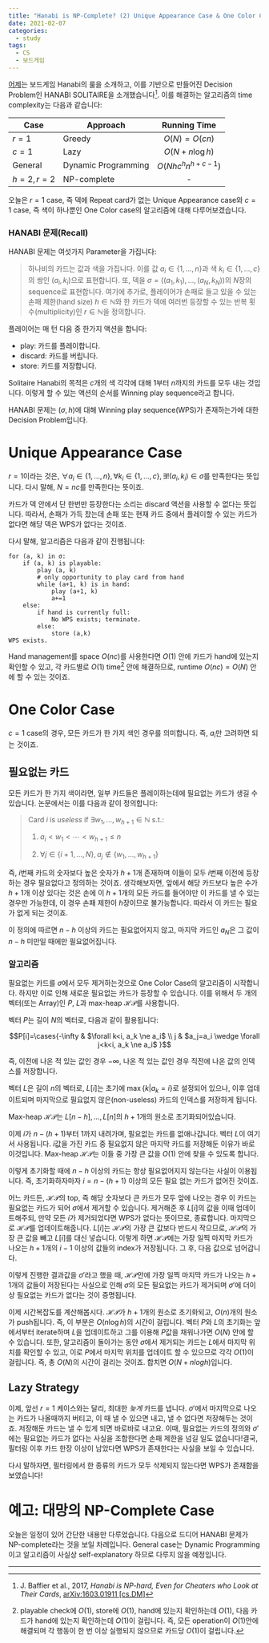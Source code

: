 ```yaml
---
title: "Hanabi is NP-Complete? (2) Unique Appearance Case & One Color Case"
date: 2021-02-07
categories:
  - study
tags:
  - CS
  - 보드게임
---
```


[어제](https://n0n3x1573n7.github.io/study/hanabi-npc-1/)는 보드게임 Hanabi의 룰을 소개하고, 이를 기반으로 만들어진 Decision Problem인 HANABI SOLITAIRE을 소개했습니다[^1]. 이를 해결하는 알고리즘의 time complexity는 다음과 같습니다:

| Case       | Approach            |    Running Time     |
| ---------- | ------------------- | :-----------------: |
| $r=1$      | Greedy              |    $O(N)=O(cn)$     |
| $c=1$      | Lazy                |   $O(N+n \log h)$   |
| General    | Dynamic Programming | $O(Nhc^hn^{h+c-1})$ |
| $h=2, r=2$ | NP-complete         |          -          |

오늘은 $r=1$ case, 즉 덱에 Repeat card가 없는 Unique Appearance case와 $c=1$ case, 즉 색이 하나뿐인 One Color case의 알고리즘에 대해 다루어보겠습니다.

### HANABI 문제(Recall)

HANABI 문제는 여섯가지 Parameter을 가집니다:

> 하나비의 카드는 값과 색을 가집니다. 이를 값 $a_i \in \{1,\dots,n\}$과 색 $k_i \in \{1,\dots,c\}$의 쌍인 $(a_i, k_i)$으로 표현합니다. 또, 덱을 $\sigma=((a_1,k_1),\dots,(a_N, k_N))$의 $N$장의 sequence로 표현합니다. 여기에 추가로, 플레이어가 손패로 들고 있을 수 있는 손패 제한(hand size) $h \in \mathbb{N}$와 한 카드가 덱에 여러번 등장할 수 있는 반복 횟수(multiplicity)인 $r \in \mathbb{N}$을 정의합니다.

플레이어는 매 턴 다음 중 한가지 액션을 합니다:

- play: 카드를 플레이합니다.
- discard: 카드를 버립니다.
- store: 카드를 저장합니다.

Solitaire Hanabi의 목적은 $c$개의 색 각각에 대해 $1$부터 $n$까지의 카드를 모두 내는 것입니다. 이렇게 할 수 있는 액션의 순서를 Winning play sequence라고 합니다.

HANABI 문제는 $(\sigma, h)$에 대해 Winning play sequence(WPS)가 존재하는가에 대한 Decision Problem입니다.

# Unique Appearance Case

$r=1$이라는 것은, $\forall a_i \in \{1,\dots,n\}, \forall k_i \in \{1,\dots,c\}, \exists! (a_i, k_i) \in \sigma$를 만족한다는 뜻입니다. 다시 말해, $N=nc$를 만족한다는 뜻이죠.

카드가 덱 안에서 단 한번만 등장한다는 소리는 discard 액션을 사용할 수 없다는 뜻입니다. 따라서, 손패가 가득 찼는데 손패 또는 현재 카드 중에서 플레이할 수 있는 카드가 없다면 해당 덱은 WPS가 없다는 것이죠.

다시 말해, 알고리즘은 다음과 같이 진행됩니다:

```pseudocode
for (a, k) in σ:
	if (a, k) is playable:
		play (a, k)
		# only opportunity to play card from hand
		while (a+1, k) is in hand:
        	play (a+1, k)
        	a+=1
	else:
		if hand is currently full:
			No WPS exists; terminate.
		else:
			store (a,k)
WPS exists.
```

Hand management를 space $O(nc)$를 사용한다면 $O(1)$ 안에 카드가 hand에 있는지 확인할 수 있고, 각 카드별로 $O(1)$ time[^2] 안에 해결하므로, runtime $O(nc)=O(N)$ 안에 할 수 있는 것이죠.

# One Color Case

$c=1$ case의 경우, 모든 카드가 한 가지 색인 경우를 의미합니다. 즉, $a_i$만 고려하면 되는 것이죠.

## 필요없는 카드

모든 카드가 한 가지 색이라면, 일부 카드들은 플레이하는데에 필요없는 카드가 생길 수 있습니다. 논문에서는 이를 다음과 같이 정의합니다:

> Card $i$ is *useless* if $\exists w_1, \dots, w_{h+1} \in \mathbb{N}$ s.t.:
>
> 1. $a_i<w_1<\cdots<w_{h+1}\le n$
>
> 2. $\forall j \in \{i+1, \dots, N\}, a_j \notin \{w_1,\dots,w_{h+1}\}$

즉, $i$번째 카드의 숫자보다 높은 숫자가 $h+1$개 존재하며 이들이 모두 $i$번째 이전에 등장하는 경우 필요없다고 정의하는 것이죠. 생각해보자면, 앞에서 해당 카드보다 높은 수가 $h+1$개 이상 있다는 것은 손에 이 $h+1$개의 모든 카드를 들어야만 이 카드를 낼 수 있는 경우만 가능한데, 이 경우 손패 제한이 $h$장이므로 불가능합니다. 따라서 이 카드는 필요가 없게 되는 것이죠.

이 정의에 따르면 $n-h$ 이상의 카드는 필요없어지지 않고, 마지막 카드인 $a_N$은 그 값이 $n-h$ 미만일 때에만 필요없어집니다.

### 알고리즘

필요없는 카드를 $\sigma$에서 모두 제거하는것으로 One Color Case의 알고리즘이 시작합니다. 하지만 이로 인해 새로운 필요없는 카드가 등장할 수 있습니다. 이를 위해서 두 개의 벡터(또는 Array)인 $P$, $L$과 max-heap $\mathcal{HP}$를 사용합니다.

벡터 $P$는 길이 $N$의 벡터로, 다음과 같이 활용됩니다:

$$P[i]=\cases{-\infty & $\forall k<i, a_k \ne a_i$ \\ j & $a_j=a_i \wedge \forall j<k<i, a_k \ne a_i$ }$$

즉, 이전에 나온 적 있는 값인 경우 $-\infty$, 나온 적 있는 값인 경우 직전에 나온 값의 인덱스를 저장합니다.

벡터 $L$은 길이 $n$의 벡터로, $L[i]$는 초기에 $\max \{k | a_k=i\}$로 설정되어 있으나, 이후 업데이트되며 마지막으로 필요없지 않은(non-useless) 카드의 인덱스를 저장하게 됩니다.

Max-heap $\mathcal{HP}$는 $L[n-h], \dots, L[n]$의 $h+1$개의 원소로 초기화되어있습니다.

이제 $i$가 $n-(h+1)$부터 1까지 내려가며, 필요없는 카드를 없애나갑니다. 벡터 $L$이 여기서 사용됩니다. $i$값을 가진 카드 중 필요없지 않은 마지막 카드를 저장해둔 이유가 바로 이것입니다. Max-heap $\mathcal{HP}$는 이들 중 가장 큰 값을 $O(1)$ 안에 찾을 수 있도록 합니다.

이렇게 초기화할 때에 $n-h$ 이상의 카드는 항상 필요없어지지 않는다는 사실이 이용됩니다. 즉, 초기화하자마자 $i=n-(h+1)$ 이상의 모든 필요 없는 카드가 없어진 것이죠.

어느 카드든, $\mathcal{HP}$의 top, 즉 해당 숫자보다 큰 카드가 모두 앞에 나오는 경우 이 카드는 필요없는 카드가 되어 $\sigma$에서 제거할 수 있습니다. 제거해준 후 $L[i]$의 값을 이때 업데이트해주되, 만약 모든 $i$가 제거되었다면 WPS가 없다는 뜻이므로, 종료합니다. 마지막으로 $\mathcal{HP}$를 업데이트해줍니다. $L[i]$는 $\mathcal{HP}$의 가장 큰 값보다 반드시 작으므로, $\mathcal{HP}$의 가장 큰 값을 빼고 $L[i]$를 대신 넣습니다. 이렇게 하면 $\mathcal{HP}$에는 가장 일찍 마지막 카드가 나오는 $h+1$개의 $i-1$ 이상의 값들의 index가 저장됩니다. 그 후, 다음 값으로 넘어갑니다.

이렇게 진행한 결과값을 $\sigma'$라고 했을 때, $\mathcal{HP}$안에 가장 일찍 마지막 카드가 나오는 $h+1$개의 값들이 저장된다는 사실으로 인해 $\sigma$의 모든 필요없는 카드가 제거되며 $\sigma'$에 더이상 필요없는 카드가 없다는 것이 증명됩니다.

이제 시간복잡도를 계산해봅시다. $\mathcal{HP}$가 $h+1$개의 원소로 초기화되고, $O(n)$개의 원소가 push됩니다. 즉, 이 부분은 $O(n \log h)$의 시간이 걸립니다. 벡터 $P$와 $L$의 초기화는 앞에서부터 iterate하며 $L$을 업데이트하고 그를 이용해 $P$값을 채워나가면 $O(N)$ 안에 할 수 있습니다. 또한, 알고리즘이 돌아가는 동안 $\sigma$에서 제거되는 카드는 $L$에서 마지막 위치를 확인할 수 있고, 이로 $P$에서 마지막 위치를 업데이트 할 수 있으므로 각각 $O(1)$이 걸립니다. 즉, 총 $O(N)$의 시간이 걸리는 것이죠. 합치면 $O(N+n log h)$입니다.

## Lazy Strategy

이제, 앞선 $r=1$ 케이스와는 달리, 최대한 *늦게* 카드를 냅니다. $\sigma'$에서 마지막으로 나오는 카드가 나올때까지 버티고, 이 때 낼 수 있으면 내고, 낼 수 없다면 저장해두는 것이죠. 저장해둔 카드는 낼 수 있게 되면 바로바로 내고요. 이때, 필요없는 카드의 정의와 $\sigma'$에는 필요없는 카드가 없다는 사실을 조합한다면 손패 제한을 넘길 일도 없습니다!결국, 필터링 이후 카드 한장 이상이 남았다면 WPS가 존재한다는 사실을 보일 수 있습니다.

다시 말하자면, 필터링에서 한 종류의 카드가 모두 삭제되지 않는다면 WPS가 존재함을 보였습니다!



# 예고: 대망의 NP-Complete Case

오늘은 일정이 있어 간단한 내용만 다루었습니다. 다음으로 드디어 HANABI 문제가 NP-complete라는 것을 보일 차례입니다. General case는 Dynamic Programming이고 알고리즘이 사실상 self-explanatory 하므로 다루지 않을 예정입니다.

---

[^1]: J. Baffier et al., 2017, *Hanabi is NP-hard, Even for Cheaters who Look at Their Cards*, [arXiv:1603.01911 [cs.DM]](https://arxiv.org/abs/1603.01911)
[^2]: playable check에 $O(1)$, store에 $O(1)$, hand에 있는지 확인하는데 $O(1)$, 다음 카드가 hand에 있는지 확인하는데 $O(1)$이 걸립니다. 즉, 모든 operation이 $O(1)$안에 해결되며 각 행동이 한 번 이상 실행되지 않으므로 카드당 $O(1)$이 걸립니다.